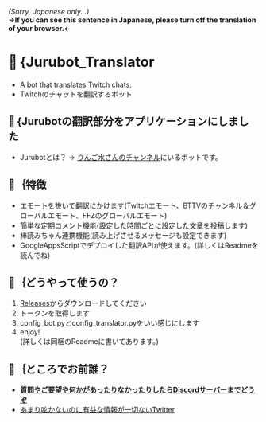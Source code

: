_(Sorry, Japanese only...)_  
**→If you can see this sentence in Japanese, please turn off the translation of your browser.←**  
# 🐻｛Jurubot_Translator
- A bot that translates Twitch chats.  
- Twitchのチャットを翻訳するボット  
  
## 🐻｛Jurubotの翻訳部分をアプリケーションにしました  
- Jurubotとは？ → [りんご水さんのチャンネル](https://www.twitch.tv/hanaringosui)にいるボットです。  
  
## 🐻｛特徴  
- エモートを抜いて翻訳にかけます(Twitchエモート、BTTVのチャンネル＆グローバルエモート、FFZのグローバルエモート)
- 簡単な定期コメント機能(設定した時間ごとに設定した文章を投稿します)
- 棒読みちゃん連携機能(読み上げさせるメッセージも設定できます)
- GoogleAppsScriptでデプロイした翻訳APIが使えます。(詳しくはReadmeを読んでね)
  
## 🐻｛どうやって使うの？
1. [Releases](https://github.com/Charahiro-tan/Jurubot_Translator/releases)からダウンロードしてください
2. トークンを取得します
3. config_bot.pyとconfig_translator.pyをいい感じにします
4. enjoy!  
(詳しくは同梱のReadmeに書いてあります。)
  
## 🐻｛ところでお前誰？
- [__質問やご要望や何かがあったりなかったりしたらDiscordサーバーまでどうぞ__](https://)
- [あまり呟かないのに有益な情報が一切ないTwitter](https://twitter.com/__Charahiro)

